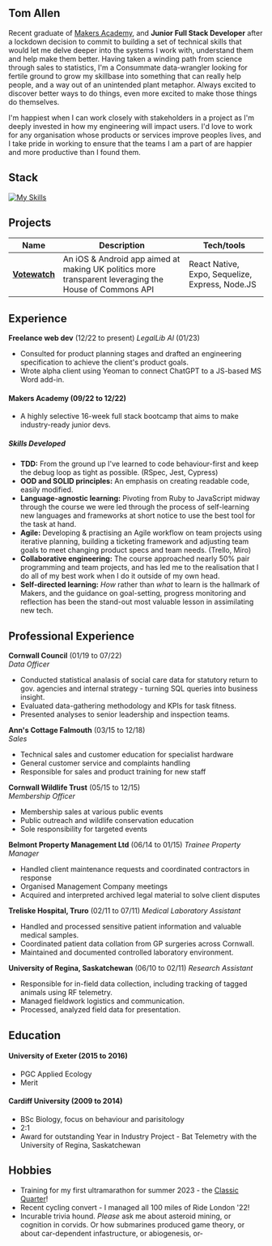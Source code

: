 ## Tom Allen

Recent graduate of [Makers Academy](https://makers.tech/about-us/), and **Junior Full Stack Developer** after a lockdown decision to commit to building a set of technical skills that would let me delve deeper into the systems I work with, understand them and help make them better. Having taken a winding path from science through sales to statistics, I'm a Consummate data-wrangler looking for fertile ground to grow my skillbase into something that can really help people, and a way out of an unintended plant metaphor. Always excited to discover better ways to do things, even more excited to make those things do themselves.

I'm happiest when I can work closely with stakeholders in a project as I'm deeply invested in how my engineering will impact users. I'd love to work for any organisation whose products or services improve peoples lives, and I take pride in working to ensure that the teams I am a part of are happier and more productive than I found them.

## Stack

[![My Skills](https://skillicons.dev/icons?i=css,docker,express,firebase,heroku,html,js,jest,mongodb,nodejs,postgres,rails,react,ruby,sequelize)](https://skillicons.dev)

## Projects

| Name                         | Description       | Tech/tools        |
| ---------------------------- | ----------------- | ----------------- |
| [**Votewatch**](https://github.com/tomallens/votewatch)| An iOS & Android app aimed at making UK politics more transparent leveraging the House of Commons API | React Native, Expo, Sequelize, Express, Node.JS |

## Experience

**Freelance web dev** (12/22 to present)
_LegalLib AI_ (01/23)

- Consulted for product planning stages and drafted an engineering specification to achieve the client's product goals.
- Wrote alpha client using Yeoman to connect ChatGPT to a JS-based MS Word add-in. 

#### Makers Academy (09/22 to 12/22)
- A highly selective 16-week full stack bootcamp that aims to make industry-ready junior devs.

##### Skills Developed

- **TDD:** From the ground up I've learned to code behaviour-first and keep the debug loop as tight as possible. (RSpec, Jest, Cypress)
- **OOD and SOLID principles:** An emphasis on creating readable code, easily modified.
- **Language-agnostic learning:** Pivoting from Ruby to JavaScript midway through the course we were led through the process of self-learning new languages and frameworks at short notice to use the best tool for the task at hand.
- **Agile:** Developing & practising an Agile workflow on team projects using iterative planning, building a ticketing framework and adjusting team goals to meet changing product specs and team needs. (Trello, Miro)
- **Collaborative engineering:** The course approached nearly 50% pair programming and team projects, and has led me to the realisation that I do all of my best work when I do it outside of my own head.
- **Self-directed learning:** *How* rather than *what* to learn is the hallmark of Makers, and the guidance on goal-setting, progress monitoring and reflection has been the stand-out most valuable lesson in assimilating new tech.

## Professional Experience

**Cornwall Council** (01/19 to 07/22)  
_Data Officer_

- Conducted statistical analasis of social care data for statutory return to gov. agencies and internal strategy - turning SQL queries into business insight.
- Evaluated data-gathering methodology and KPIs for task fitness.
- Presented analyses to senior leadership and inspection teams.

**Ann's Cottage Falmouth** (03/15 to 12/18)  
_Sales_

- Technical sales and customer education for specialist hardware
- General customer service and complaints handling
- Responsible for sales and product training for new staff

**Cornwall Wildlife Trust** (05/15 to 12/15)  
_Membership Officer_

- Membership sales at various public events
- Public outreach and wildlife conservation education
- Sole responsibility for targeted events

**Belmont Property Management Ltd** (06/14 to 01/15)
_Trainee Property Manager_

- Handled client maintenance requests and coordinated contractors in response
- Organised Management Company meetings 
- Acquired and interpreted archived legal material to solve client disputes

**Treliske Hospital, Truro** (02/11 to 07/11)
_Medical Laboratory Assistant_

- Handled and processed sensitive patient information and valuable medical samples.
- Coordinated patient data collation from GP surgeries across Cornwall.
- Maintained and documented controlled laboratory environment.

**University of Regina, Saskatchewan** (06/10 to 02/11)
_Research Assistant_

- Responsible for in-field data collection, including tracking of tagged animals using RF telemetry.
- Managed fieldwork logistics and communication.
- Processed, analyzed field data for presentation.

## Education

#### University of Exeter (2015 to 2016)

- PGC Applied Ecology
- Merit

#### Cardiff University (2009 to 2014)

- BSc Biology, focus on behaviour and parisitology
- 2:1
- Award for outstanding Year in Industry Project - Bat Telemetry with the University of Regina, Saskatchewan

## Hobbies
- Training for my first ultramarathon for summer 2023 - the [Classic Quarter](https://www.endurancelife.com/classic-quarter)!
- Recent cycling convert - I managed all 100 miles of Ride London '22!
- Incurable trivia hound. _Please_ ask me about asteroid mining, or cognition in corvids. Or how submarines produced game theory, or about car-dependent infastructure, or abiogenesis, or-
